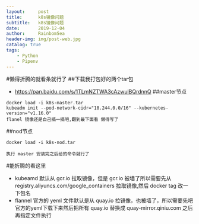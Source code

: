 ```yaml
---
layout:     post
title:      k8s镜像问题 
subtitle:   k8s镜像问题
date:       2019-12-04
author:     RainbomSea
header-img: img/post-web.jpg
catalog: true
tags:
    - Python
    - Pipenv
---					
```

#懒得折腾的就看条就行了
##下载我打包好的两个tar包
* https://pan.baidu.com/s/1TLmNZTWA3cAzwulBQrdnnQ
##master节点
```
docker load -i k8s-master.tar
kubeadm init --pod-network-cidr="10.244.0.0/16" --kubernetes-version="v1.16.0"
flanel 镜像还是自己搞一搞吧,翻到最下面看 懒得写了
```
##nod节点
```
docker load -i k8s-nod.tar

执行 master 安装完之后给的命令就行了
```

#能折腾的看这里
* kubeamd 默认从 gcr.io 拉取镜像，但是 gcr.io 被墙了所以需要先从 registry.aliyuncs.com/google_containers 拉取镜像,然后 docker tag 改一下包名
* flannel 官方的 yeml 文件默认是从 quay.io 拉镜像，也被墙了，所以需要先吧官方的yeml下载下来然后把所有 quay.io 替换成 quay-mirror.qiniu.com 之后再指定文件执行
